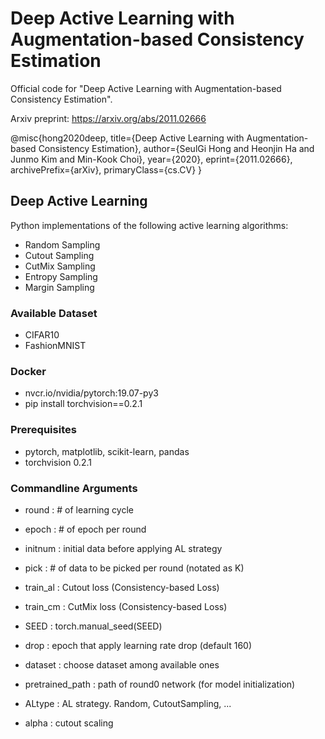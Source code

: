 # Deep Active Learning with Augmentation-based Consistency Estimation

Official code for "Deep Active Learning with Augmentation-based Consistency Estimation".

Arxiv preprint: https://arxiv.org/abs/2011.02666


@misc{hong2020deep,
      title={Deep Active Learning with Augmentation-based Consistency Estimation}, 
      author={SeulGi Hong and Heonjin Ha and Junmo Kim and Min-Kook Choi},
      year={2020},
      eprint={2011.02666},
      archivePrefix={arXiv},
      primaryClass={cs.CV}
}


## Deep Active Learning
Python implementations of the following active learning algorithms:

- Random Sampling
- Cutout Sampling
- CutMix Sampling
- Entropy Sampling
- Margin Sampling

### Available Dataset
- CIFAR10
- FashionMNIST

### Docker 
- nvcr.io/nvidia/pytorch:19.07-py3
- pip install torchvision==0.2.1

### Prerequisites 
- pytorch, matplotlib, scikit-learn, pandas
- torchvision      0.2.1

### Commandline Arguments
- round : # of learning cycle
- epoch : # of epoch per round
- initnum : initial data before applying AL strategy
- pick : # of data to be picked per round (notated as K)

- train_al : Cutout loss (Consistency-based Loss)
- train_cm : CutMix loss (Consistency-based Loss)

- SEED : torch.manual_seed(SEED)
- drop : epoch that apply learning rate drop (default 160)
- dataset : choose dataset among available ones
- pretrained_path : path of round0 network (for model initialization)

- ALtype : AL strategy. Random, CutoutSampling, ...
- alpha : cutout scaling
